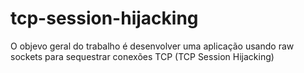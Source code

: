 # tcp-session-hijacking
O objevo geral do trabalho é desenvolver uma aplicação usando raw sockets para sequestrar conexões TCP (TCP Session Hijacking)
